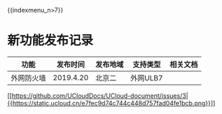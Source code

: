{{indexmenu_n>7}}


# 新功能发布记录

| 功能 | 发布时间 | 发布地域 | 支持类型 | 相关文档 |
| --- | --- | --- | --- | --- |
| 外网防火墙 | 2019.4.20 | 北京二 | 外网ULB7 |  |

 [[https://github.com/UCloudDocs/UCloud-document/issues/3|{{https://static.ucloud.cn/e7fec9d74c744c448d757fad04fe1bcb.png}}]]

